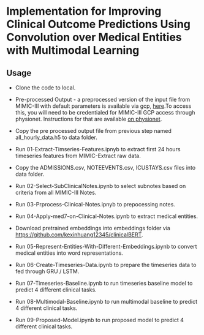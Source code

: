 # Implementation for Improving Clinical Outcome Predictions Using Convolution over Medical Entities with Multimodal Learning
## Usage

* Clone the code to local.

* Pre-processed Output - a preprocessed version of the input file from MIMIC-III with default parameters is available via gcp,
[here](https://console.cloud.google.com/storage/browser/mimic_extract).To access this, you will need to be credentialed for MIMIC-III GCP access through physionet. Instructions for that are available [on physionet](https://mimic.physionet.org/gettingstarted/cloud/).

* Copy the pre processed output file from previous step named all_hourly_data.h5 to data folder.

* Run 01-Extract-Timseries-Features.ipnyb to extract first 24 hours timeseries features from MIMIC-Extract raw data.

* Copy the ADMISSIONS.csv, NOTEEVENTS.csv, ICUSTAYS.csv files into data folder.

* Run 02-Select-SubClinicalNotes.ipynb to select subnotes based on criteria from all MIMIC-III Notes.

* Run 03-Prprocess-Clinical-Notes.ipnyb to prepocessing notes.

* Run 04-Apply-med7-on-Clinical-Notes.ipynb to extract medical entities.

* Download pretrained embeddings into embeddings folder via https://github.com/kexinhuang12345/clinicalBERT.

* Run 05-Represent-Entities-With-Different-Embeddings.ipynb to convert medical entities into word representations.

* Run 06-Create-Timeseries-Data.ipynb to prepare the timeseries data to fed through GRU / LSTM.

* Run 07-Timeseries-Baseline.ipynb to run timeseries baseline model to predict 4 different clinical tasks.

* Run 08-Multimodal-Baseline.ipynb to run multimodal baseline to predict 4 different clinical tasks.

* Run 09-Proposed-Model.ipynb to run proposed model to predict 4 different clinical tasks.
